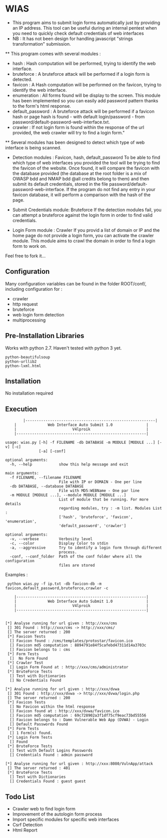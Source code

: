 # WIAS

* This program aims to submit login forms automatically just by providing an IP address. This tool can be useful during an internal pentest when you need to quickly check default credentials of web interfaces
* NB : It has not been design for handling javascript "strings transformation" submission.

** This program comes with several modules :

* hash : Hash computation will be performed, trying to identify the web interface.
* bruteforce : A bruteforce attack will be performed if a login form is detected.
* favicon : A Hash computation will be performed on the favicon, trying to identify the web interface.
* enumeration : All forms found will be display to the screen. This module has been implemented so you can easily add password pattern thanks to the form's html response.
* default_password : A bruteforce attack will be performed if a favicon hash or page hash is found - with default login/password - from password/default-password-web-interface.txt.
* crawler : If not login form is found within the response of the url provided, the web crawler will try to find a login form."


** Several modules has been designed to detect which type of web interface is being scanned.

* Detection modules : Favicon, hash, default_password
To be able to find which type of web interfaces you provided the tool will be trying to find the favicon of the website. Once found, it will compare the favicon with the database provided (the database at the root folder is a mix of OWASP bdd and NMAP bdd @all credits belong to them) and then submit its default credentials, stored in the file password/default-password-web-interface.
If the program do not find any entry in your favicon database, it will perform a comparison with the hash of the page.

* Submit Credentials module: Bruteforce
If the detection modules fail, you can attempt a bruteforce against the login form in order to find valid credentials.

* Login Form module : Crawler
If you provid a list of domain or IP and the home page do not provide a login form, you can activate the crawler module. This module aims to crawl the domain in order to find a login form to work on.


Feel free to fork it...

## Configuration
Many configuration variables can be found in the folder ROOT/conf/, including configuration for :
* crawler
* http request
* bruteforce
* web login form detection
* multiprocessing

## Pre-Installation Libraries
Works with python 2.7. Haven't tested with python 3 yet.

```
python-beautifulsoup
python-urllib2
python-lxml.html
```

## Installation

No installation required

## Execution
```
	    |----------------------------------------------------------|
    |              Web Interface Auto Submit 1.0               |
    |                         V4lproik                         |
    |----------------------------------------------------------|

usage: wias.py [-h] -f FILENAME -db DATABASE -m MODULE [MODULE ...] [-v] [-c]
               [-a] [-conf]

optional arguments:
  -h, --help            show this help message and exit

main arguments:
  -f FILENAME, --filename FILENAME
                        File with IP or DOMAIN - One per line
  -db DATABASE, --database DATABASE
                        File with MD5:WEBName - One par line
  -m MODULE [MODULE ...], --module MODULE [MODULE ...]
                        List of module that be running. For more details
                        regarding modules, try : -m list. Modules List :
                        ['hash', 'bruteforce', 'favicon', 'enumeration',
                        'default_password', 'crawler']

optional arguments:
  -v, --verbose         Verbosity level
  -c, --color           Display Color to stdin
  -a, --aggressive      Try to identify a login form through different
                        process.
  -conf, --conf_folder  Path of the conf folder where all the configuration
                        files are stored
```

Examples :

```
 python wias.py -f ip.txt -db favicon-db -m favicon,default_password,bruteforce,crawler -c

    |----------------------------------------------------------|
    |              Web Interface Auto Submit 1.0               |
    |                         V4lproik                         |
    |----------------------------------------------------------|


[*] Analyse running for url given : http://xxx/cms
 [] 301 Found : http://xxx/cms -> http://xxx/cms/
 [] The server returned : 200
 [*] Favicon Tests
  [] Favicon found : /cms/templates/protostar/favicon.ico
  [] Favicon md5 computation : 8894791e84f5cafebd47311d14a3703c
  [] Favicon belongs to : cms
 [*] Form Tests
  []  No Form Found
 [*] Crawler Test
  [] Login Form Found at : http://xxx/cms/administrator
 [*] BruteForce Tests
  [] Test with Dictionaries
  [] No Credentials Found

[*] Analyse running for url given : http://xxx/dvwa
 [] 301 Found : http://xxx/dvwa -> http://xxx/dvwa/login.php
 [] The server returned : 200
 [*] Favicon Tests
  [] No Favicon within the html response
  [] Favicon found at : http://xxx/dvwa/favicon.ico
  [] Favicon md5 computation : 69c728902a3f1df75cf9eac73bd55556
  [] Favicon belongs to : Damn Vulnerable Web App (DVWA) - Login
  [] Default Passwords Found
 [*] Form Tests
  [] 1 Form(s) found.
 [*] Login Form Tests
  [] Found
 [*] BruteForce Tests
  [] Test with Default Logins Passwords
  [] Credentials Found : admin password

[*] Analyse running for url given : http://xxx:8080/VulnApp/attack
 [] The server returned : 401
 [*] BruteForce Tests
  [] Test with Dictionaries
  [] Credentials Found : guest guest

```

## Todo List

* Crawler web to find login form
* Improvement of the autologin form process
* Import specific modules for specific web interfaces
* Csrf Detection
* Html Report
